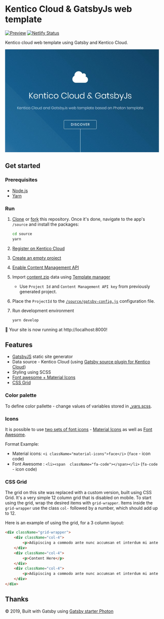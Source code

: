 # Kentico Cloud & GatsbyJs web template

[![Preview](https://img.shields.io/badge/-Preview-brightgreen.svg)](https://kontent-template-gatsby-landing-page-photon.surge.sh/)
[![Netlify Status](https://api.netlify.com/api/v1/badges/ba608493-8415-46e4-87c9-19f025f56619/deploy-status)](https://app.netlify.com/sites/kontent-template-gatsby-landing-page-photon/deploys)

Kentico cloud web template using Gatsby and Kentico Cloud.

![template preview](/template.jpg)

## Get started

### Prerequisites

* [Node.js](https://nodejs.org/en/download/)
* [Yarn](https://yarnpkg.com/en/docs/install)

### Run

1. [Clone](https://git-scm.com/docs/git-clone) or [fork](https://hub.github.com/hub-fork.1.html) this repository. Once it's done, navigate to the app's `/source`  and install the packages:

    ```sh
    cd source
    yarn
    ```

1. [Register on Kentico Cloud](http://app.kenticocloud.com)
1. [Create an empty project](https://docs.kenticocloud.com/tutorials/set-up-projects/manage-projects/adding-projects)
1. [Enable Content Management API](https://docs.kenticocloud.com/tutorials/set-up-projects/migrate-content/importing-to-kentico-cloud#a-enabling-the-api-for-your-project)
1. Import [content.zip](/content.zip) data using [Template manager](https://kentico.github.io/cloud-template-manager/import-from-file)
    * Use `Project Id` and `Content Management API key` from previously generated project.
1. Place the `ProjectId` to the  [`/source/gatsby-config.js`](/source/gatsby-config.js#L13) configuration file.
1. Run development environment

    ```sh
    yarn develop
    ```

🚀 Your site is now running at http://localhost:8000!

## Features

* [GatsbyJS](https://www.gatsbyjs.org/) static site generator
* Data source - Kentico Cloud (using [Gatsby source plugin for Kentico Cloud](https://www.gatsbyjs.org/packages/gatsby-source-kentico-cloud/))
* Styling using SCSS
* [Font awesome + Material Icons](#Icons)
* [CSS Grid](#CSS-Grid)

### Color palette

To define color pallette - change values of variables stored in [_vars.scss](https://github.com/Simply007/kontent-template-gatsby-landing-page-photon/blob/master/source/src/assets/scss/libs/_vars.scss#L32).

### Icons

It is possible to use [two sets of font icons](https://github.com/Simply007/kontent-template-gatsby-landing-page-photon/tree/master/source/src/assets/css) - [Material Icons](https://material.io/tools/icons/) as well as [Font Awesome](https://fontawesome.com/).

Format Example:

* Material icons: `<i className="material-icons">face</i>` (`face` - icon code)
* Font Awesome : `<li><span  className="fa-code"></span></li>` (`fa-code` - icon code)

### CSS Grid

The grid on this site was replaced with a custom version, built using CSS Grid. It's a very simple 12 column grid that is disabled on mobile. To start using the grid, wrap the desired items with `grid-wrapper`. Items inside the `grid-wrapper` use the class `col-` followed by a number, which should add up to 12.

Here is an example of using the grid, for a 3 column layout:

```html
<div className="grid-wrapper">
    <div className="col-4">
        <p>Adipiscing a commodo ante nunc accumsan et interdum mi ante adipiscing. A nunc lobortis non nisl amet vis sed volutpat aclacus nascetur ac non. Lorem curae et ante amet sapien sed tempus adipiscing id accumsan.</p>
    </div>
    <div className="col-4">
        <p>Content Here</p>
    </div>
    <div className="col-4">
        <p>Adipiscing a commodo ante nunc accumsan et interdum mi ante adipiscing. A nunc lobortis non nisl amet vis sed volutpat aclacus nascetur ac non. Lorem curae et ante amet sapien sed tempus adipiscing id accumsan.</p>
    </div>
</div>
```

## Thanks

 © 2019, Built with Gatsby using [Gatsby starter Photon](https://www.gatsbyjs.org/starters/codebushi/gatsby-starter-photon/)
